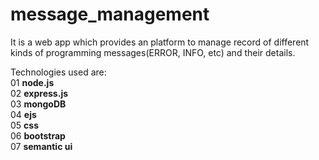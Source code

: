 # message_management
It is a web app which provides an platform to manage record of different kinds of programming messages(ERROR, INFO, etc) and their details.

Technologies used are:<br />
01 __node.js__<br />
02 __express.js__<br />
03 __mongoDB__<br />
04 __ejs__<br />
05 __css__<br />
06 __bootstrap__<br />
07 __semantic ui__
